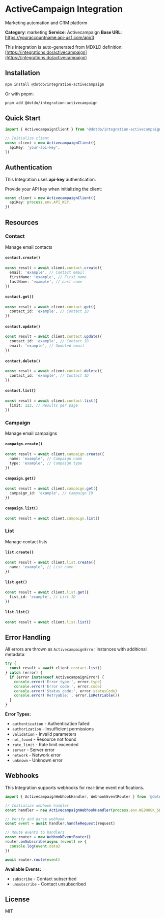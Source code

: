 # ActiveCampaign Integration

Marketing automation and CRM platform

**Category**: marketing
**Service**: Activecampaign
**Base URL**: https://youraccountname.api-us1.com/api/3

This Integration is auto-generated from MDXLD definition: [https://integrations.do/activecampaign](https://integrations.do/activecampaign)

## Installation

```bash
npm install @dotdo/integration-activecampaign
```

Or with pnpm:

```bash
pnpm add @dotdo/integration-activecampaign
```

## Quick Start

```typescript
import { ActivecampaignClient } from '@dotdo/integration-activecampaign'

// Initialize client
const client = new ActivecampaignClient({
  apiKey: 'your-api-key',
})
```

## Authentication

This Integration uses **api-key** authentication.

Provide your API key when initializing the client:

```typescript
const client = new ActivecampaignClient({
  apiKey: process.env.API_KEY,
})
```

## Resources

### Contact

Manage email contacts

#### `contact.create()`

```typescript
const result = await client.contact.create({
  email: 'example', // Contact email
  firstName: 'example', // First name
  lastName: 'example', // Last name
})
```

#### `contact.get()`

```typescript
const result = await client.contact.get({
  contact_id: 'example', // Contact ID
})
```

#### `contact.update()`

```typescript
const result = await client.contact.update({
  contact_id: 'example', // Contact ID
  email: 'example', // Updated email
})
```

#### `contact.delete()`

```typescript
const result = await client.contact.delete({
  contact_id: 'example', // Contact ID
})
```

#### `contact.list()`

```typescript
const result = await client.contact.list({
  limit: 123, // Results per page
})
```

### Campaign

Manage email campaigns

#### `campaign.create()`

```typescript
const result = await client.campaign.create({
  name: 'example', // Campaign name
  type: 'example', // Campaign type
})
```

#### `campaign.get()`

```typescript
const result = await client.campaign.get({
  campaign_id: 'example', // Campaign ID
})
```

#### `campaign.list()`

```typescript
const result = await client.campaign.list()
```

### List

Manage contact lists

#### `list.create()`

```typescript
const result = await client.list.create({
  name: 'example', // List name
})
```

#### `list.get()`

```typescript
const result = await client.list.get({
  list_id: 'example', // List ID
})
```

#### `list.list()`

```typescript
const result = await client.list.list()
```

## Error Handling

All errors are thrown as `ActivecampaignError` instances with additional metadata:

```typescript
try {
  const result = await client.contact.list()
} catch (error) {
  if (error instanceof ActivecampaignError) {
    console.error('Error type:', error.type)
    console.error('Error code:', error.code)
    console.error('Status code:', error.statusCode)
    console.error('Retryable:', error.isRetriable())
  }
}
```

**Error Types:**

- `authentication` - Authentication failed
- `authorization` - Insufficient permissions
- `validation` - Invalid parameters
- `not_found` - Resource not found
- `rate_limit` - Rate limit exceeded
- `server` - Server error
- `network` - Network error
- `unknown` - Unknown error

## Webhooks

This Integration supports webhooks for real-time event notifications.

```typescript
import { ActivecampaignWebhookHandler, WebhookEventRouter } from '@dotdo/integration-activecampaign'

// Initialize webhook handler
const handler = new ActivecampaignWebhookHandler(process.env.WEBHOOK_SECRET)

// Verify and parse webhook
const event = await handler.handleRequest(request)

// Route events to handlers
const router = new WebhookEventRouter()
router.onSubscribe(async (event) => {
  console.log(event.data)
})

await router.route(event)
```

**Available Events:**

- `subscribe` - Contact subscribed
- `unsubscribe` - Contact unsubscribed

## License

MIT
